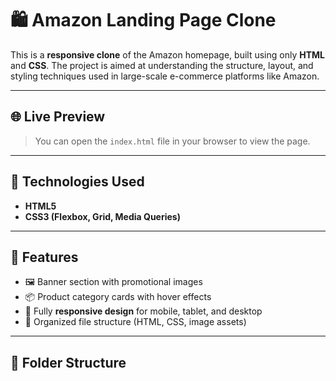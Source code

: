 # 🛍️ Amazon Landing Page Clone

This is a **responsive clone** of the Amazon homepage, built using only **HTML** and **CSS**. The project is aimed at understanding the structure, layout, and styling techniques used in large-scale e-commerce platforms like Amazon.

---

## 🌐 Live Preview

> You can open the `index.html` file in your browser to view the page.

---

## 🧰 Technologies Used

- **HTML5**
- **CSS3 (Flexbox, Grid, Media Queries)**

---

## 🎯 Features

- 🖼️ Banner section with promotional images  
- 📦 Product category cards with hover effects  
- 📱 Fully **responsive design** for mobile, tablet, and desktop  
- 📂 Organized file structure (HTML, CSS, image assets)

---

## 📁 Folder Structure

